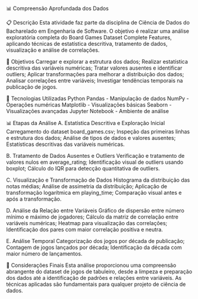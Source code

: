 
📊 Compreensão Aprofundada dos Dados

📋 Descrição
Esta atividade faz parte da disciplina de Ciência de Dados do Bacharelado em Engenharia de Software. O objetivo é realizar uma análise exploratória completa do Board Games Dataset Complete Features, aplicando técnicas de estatística descritiva, tratamento de dados, visualização e análise de correlações.

🎯 Objetivos
Carregar e explorar a estrutura dos dados;
Realizar estatística descritiva das variáveis numéricas;
Tratar valores ausentes e identificar outliers;
Aplicar transformações para melhorar a distribuição dos dados;
Analisar correlações entre variáveis;
Investigar tendências temporais na publicação de jogos.

🔧 Tecnologias Utilizadas
Python 
Pandas - Manipulação de dados
NumPy - Operações numéricas
Matplotlib - Visualizações básicas
Seaborn - Visualizações avançadas
Jupyter Notebook - Ambiente de análise

📊 Etapas da Análise
A. Estatística Descritiva e Exploração Inicial
Carregamento do dataset board_games.csv;
Inspeção das primeiras linhas e estrutura dos dados;
Análise de tipos de dados e valores ausentes;
Estatísticas descritivas das variáveis numéricas.

B. Tratamento de Dados Ausentes e Outliers
Verificação e tratamento de valores nulos em average_rating;
Identificação visual de outliers usando boxplot;
Cálculo do IQR para detecção quantitativa de outliers.

C. Visualização e Transformação de Dados
Histograma da distribuição das notas médias;
Análise de assimetria da distribuição;
Aplicação de transformação logarítmica em playing_time;
Comparação visual antes e após a transformação.

D. Análise da Relação entre Variáveis
Gráfico de dispersão entre número mínimo e máximo de jogadores;
Cálculo da matriz de correlação entre variáveis numéricas;
Heatmap para visualização das correlações;
Identificação dos pares com maior correlação positiva e neutra.

E. Análise Temporal
Categorização dos jogos por década de publicação;
Contagem de jogos lançados por década;
Identificação da década com maior número de lançamentos.

📌 Considerações Finais
Esta análise proporcionou uma compreensão abrangente do dataset de jogos de tabuleiro, desde a limpeza e preparação dos dados até a identificação de padrões e relações entre variáveis. As técnicas aplicadas são fundamentais para qualquer projeto de ciência de dados.



